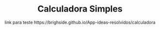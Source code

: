<h1 align="center">Calculadora Simples</h1>
<p align="center">link para teste https://brighside.github.io/App-ideas-resolvidos/calculadora</p>
